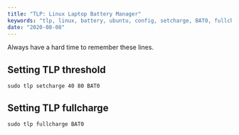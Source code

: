 ```yaml
---
title: "TLP: Linux Laptop Battery Manager"
keywords: "tlp, linux, battery, ubuntu, config, setcharge, BAT0, fullcharge"
date: "2020-08-08"
---
```


Always have a hard time to remember these lines.

## Setting TLP threshold

```
sudo tlp setcharge 40 80 BAT0
```

## Setting TLP fullcharge

```
sudo tlp fullcharge BAT0
```
